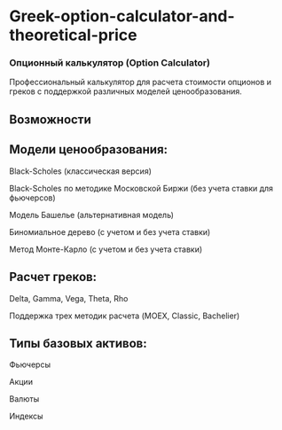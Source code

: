 # Greek-option-calculator-and-theoretical-price
### Опционный калькулятор (Option Calculator)

Профессиональный калькулятор для расчета стоимости опционов и греков с поддержкой различных моделей ценообразования.

## Возможности
## Модели ценообразования:

Black-Scholes (классическая версия)

Black-Scholes по методике Московской Биржи (без учета ставки для фьючерсов)

Модель Башелье (альтернативная модель)

Биномиальное дерево (с учетом и без учета ставки)

Метод Монте-Карло (с учетом и без учета ставки)

## Расчет греков:

Delta, Gamma, Vega, Theta, Rho

Поддержка трех методик расчета (MOEX, Classic, Bachelier)

## Типы базовых активов:

Фьючерсы

Акции

Валюты

Индексы

